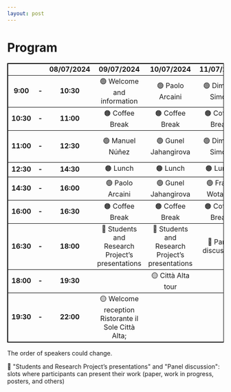 ```yaml
---
layout: post
---
```


# Program

<table style=" border: 1px solid black;
  border-collapse: collapse;">
    <tr style=" border: 1px solid black;
  border-collapse: collapse; border-right:1px solid black;">
        <td></td>
        <td></td>
        <td style="text-align:center;vertical-align:center;"> <b>08/07/2024</td>
        <td style="text-align:center;vertical-align:center;"><b>09/07/2024</td>
        <td style="text-align:center;vertical-align:center;"><b>10/07/2024</td>
        <td style="text-align:center;vertical-align:center;"><b>11/07/2024</td>
        <td style="text-align:center;vertical-align:center;"><b>12/07/2024</td>
    </tr>
    <tr style=" border: 1px solid black;
  border-collapse: collapse; text-align:center;vertical-align:center;">
        <td><b>9:00</td>
        <td><b> - </b></td>
        <td><b>10:30</td>
        <td> 🟢 Welcome and information</td>
        <td> 🟢 Paolo Arcaini</td>
        <td> 🟢 Dimitris Simos</td>
        <td> 🟢 Franz Wotawa</td>
        <td> 🟢 Shaukat Ali</td>
    </tr>
    <tr style=" border: 1px solid black;
  border-collapse: collapse; text-align:center;vertical-align:center;">
        <td><b>10:30</td>
        <td><b> - </b></td>
        <td><b>11:00</td>
        <td>🟠 Coffee Break</td>
        <td>🟠 Coffee Break</td>
        <td>🟠 Coffee Break</td>
        <td>🟠 Coffee Break</td>
        <td>🟠 Coffee Break</td>
    </tr>
    <tr style=" border: 1px solid black;
  border-collapse: collapse; text-align:center;vertical-align:center;">
        <td><b>11:00</td>
        <td><b> - </b></td>
        <td><b>12:30</td>
        <td> 🟢 Manuel Núñez </td>
        <td> 🟢 Gunel Jahangirova</td>
        <td> 🟢 Dimitris Simos</td>
        <td> 🟢 Natalia Kushik</td>
        <td> 🟢 Shaukat Ali</td>
    </tr>
    <tr style=" border: 1px solid black;
  border-collapse: collapse; text-align:center;vertical-align:center;">
        <td><b>12:30</td>
        <td><b> - </b></td>
        <td><b>14:30</td>
        <td>🟠 Lunch</td>
        <td>🟠 Lunch</td>
        <td>🟠 Lunch</td>
        <td>🟠 Lunch</td>
        <td>🟠 Lunch</td>
    </tr>
    <tr style=" border: 1px solid black;
  border-collapse: collapse; text-align:center;vertical-align:center;">
        <td><b>14:30</td>
        <td><b> - </b></td>
        <td><b>16:00</td>
        <td> 🟢 Paolo Arcaini</td>
        <td> 🟢 Gunel Jahangirova</td>
        <td> 🟢 Franz Wotawa</td>
        <td> 🟢 Nina Yevtushenko</td>
        <td> 🔵 Panel discussion</td>
    </tr>
    <tr style=" border: 1px solid black;
  border-collapse: collapse; text-align:center;vertical-align:center;">
        <td><b>16:00</td>
        <td><b> - </b></td>
        <td><b>16:30</td>
        <td>🟠 Coffee Break</td>
        <td>🟠 Coffee Break</td>
        <td>🟠 Coffee Break</td>
        <td>🟠 Coffee Break</td>
        <td>🟠 Coffee Break</td>
    </tr>
    <tr style=" border: 1px solid black;
  border-collapse: collapse; text-align:center;vertical-align:center;">
        <td><b>16:30</td>
        <td><b> - </b></td>
        <td><b>18:00</td>
        <td>🔵 Students and Research Project’s presentations</td>
        <td>🔵 Students and Research Project’s presentations</td>
        <td>🔵 Panel discussion</td>
        <td>🔵 Students and Research Project’s presentations</td>
        <td></td>
    </tr>
    <tr style=" border: 1px solid black;
  border-collapse: collapse; text-align:center;vertical-align:center;">
        <td><b>18:00</td>
        <td><b> - </b></td>
        <td><b>19:30</td>
        <td></td>
        <td>🟡 Città Alta tour</td>
        <td></td>
        <td></td>
        <td></td>
    </tr>
    <tr style=" border: 1px solid black;
  border-collapse: collapse; text-align:center;vertical-align:center;">
        <td><b>19:30</td>
        <td><b> - </b></td>
        <td><b>22:00</td>
        <td>🟡 Welcome reception Ristorante il Sole Città Alta;</td>
        <td></td>
        <td></td>
        <td>🟡 Social event - Il Circolino</td>
        <td></td>
    </tr>
</table>


The order of speakers could change.

🔵 "Students and Research Project’s presentations" and "Panel discussion": slots where participants can present their work (paper, work in progress, posters, and others)




